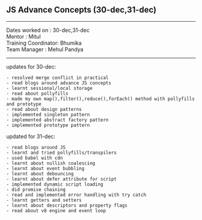 
## JS Advance Concepts (30-dec,31-dec)

<hr>
Dates worked on : 30-dec,31-dec<br>
Mentor : Mitul <br>
Training Coordinator: Bhumika<br>
Team Manager : Mehul Pandya
<hr>

updates for 30-dec: <br>
    
    - resolved merge conflict in practical
	- read blogs around advance JS concepts
	- learnt sessional/local storage
	- read about pollyfills
	- made my own map(),filter(),reduce(),forEach() method with pollyfills and prototype
	- read about design patterns
	- implemented singleton pattern
	- implemented abstract factory pattern
	- implemented prototype pattern

updated for 31-dec:

	- read blogs around JS
	- learnt and tried pollyfills/transpilers
	- used babel with cdn
	- learnt about nullish coalescing
	- learnt about event bubbling
	- learnt about debouncing
	- learnt about defer attribute for script
	- implemented dynamic script loading
	- did promise chaining
	- read and implemented error handling with try catch
	- learnt getters and setters
	- learnt about descriptors and property flags
	- read about v8 engine and event loop